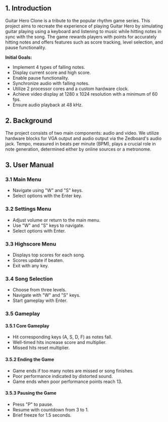 ## 1. Introduction
Guitar Hero Clone is a tribute to the popular rhythm game series. This project aims to recreate the experience of playing Guitar Hero by simulating guitar playing using a keyboard and listening to music while hitting notes in sync with the song. The game rewards players with points for accurately hitting notes and offers features such as score tracking, level selection, and pause functionality.

**Initial Goals:**
- Implement 4 types of falling notes.
- Display current score and high score.
- Enable pause functionality.
- Synchronize audio with falling notes.
- Utilize 2 processor cores and a custom hardware clock.
- Achieve video display at 1280 x 1024 resolution with a minimum of 60 fps.
- Ensure audio playback at 48 kHz.

## 2. Background
The project consists of two main components: audio and video. We utilize hardware blocks for VGA output and audio output via the Zedboard's audio jack. Tempo, measured in beats per minute (BPM), plays a crucial role in note generation, determined either by online sources or a metronome.

## 3. User Manual

### 3.1 Main Menu
- Navigate using "W" and "S" keys.
- Select options with the Enter key.

### 3.2 Settings Menu
- Adjust volume or return to the main menu.
- Use "W" and "S" keys to navigate.
- Select options with Enter.

### 3.3 Highscore Menu
- Displays top scores for each song.
- Scores update if beaten.
- Exit with any key.

### 3.4 Song Selection
- Choose from three levels.
- Navigate with "W" and "S" keys.
- Start gameplay with Enter.

### 3.5 Gameplay

#### 3.5.1 Core Gameplay
- Hit corresponding keys (A, S, D, F) as notes fall.
- Well-timed hits increase score and multiplier.
- Missed hits reset multiplier.

#### 3.5.2 Ending the Game
- Game ends if too many notes are missed or song finishes.
- Poor performance indicated by distorted sound.
- Game ends when poor performance points reach 13.

#### 3.5.3 Pausing the Game
- Press "P" to pause.
- Resume with countdown from 3 to 1.
- Brief freeze for 1.5 seconds.
